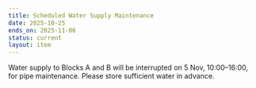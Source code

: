 ```yaml
---
title: Scheduled Water Supply Maintenance
date: 2025-10-25
ends_on: 2025-11-06
status: current
layout: item
---
```


Water supply to Blocks A and B will be interrupted on 5 Nov, 10:00–16:00, for pipe maintenance. Please store sufficient water in advance.
